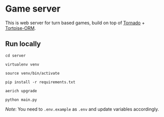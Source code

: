 # Game server

This is web server for turn based games, build on top of [Tornado](https://github.com/tornadoweb/tornado) + [Tortoise-ORM](https://github.com/tortoise/tortoise-orm).

## Run locally

```
cd server

virtualenv venv

source venv/bin/activate

pip install -r requirements.txt

aerich upgrade

python main.py
```

*Note*: You need to `.env.example` as `.env` and update variables accordingly.
